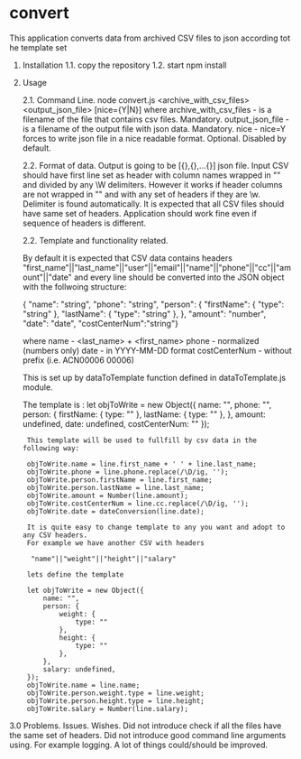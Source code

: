 # convert
This application converts data from archived CSV files to json according tot he template set

1. Installation
   1.1. copy the repository
   1.2. start npm install

2. Usage

   2.1. Command Line.
     node convert.js <archive_with_csv_files> <output_json_file> [nice={Y|N}]
     where 
        archive_with_csv_files - is a filename of the file that contains csv files. Mandatory.
        output_json_file - is a filename of the output file with json data. Mandatory.
        nice - nice=Y forces to write json file in a nice readable format. Optional. Disabled by default.
    
   2.2. Format of data.
     Output is going to be [{},{},...{}] json file.
     Input CSV should have first line set as header with column names wrapped in "" and divided by any \W delimiters.
     However it works if header columns are not wrapped in "" and with any set of headers if they are \w.
     Delimiter is found automatically.
     It is expected that all CSV files should have same set of headers.
     Application should work fine even if sequence of headers is different.
     
   2.2. Template and functionality related.
      
      By default it is expected that CSV data contains headers
      "first_name"||"last_name"||"user"||"email"||"name"||"phone"||"cc"||"amount"||"date"
      and every line should be converted into the JSON object with the follwoing structure:
     
      {
      "name": "string",
      "phone": "string",
      "person": {
      "firstName": {
      "type": "string"
      },
      "lastName": {
      "type": "string"
      },
      },
      "amount": "number",
      "date": "date",
      "costCenterNum":"string"}

      where
      name - <last_name> + <first_name>
      phone - normalized <phone> (numbers only)
      date - <date> in YYYY-MM-DD format
      costCenterNum - <cc> without prefix (i.e. ACN00006 00006)

      This is set up by dataToTemplate function defined in dataToTemplate.js module.
      
      The template is :
      let objToWrite = new Object({
            name: "",
            phone: "",
            person: {
                firstName: {
                    type: ""
                },
                lastName: {
                    type: ""
                },
            },
            amount: undefined,
            date: undefined,
            costCenterNum: ""
        });
        
        This template will be used to fullfill by csv data in the following way:
        
        objToWrite.name = line.first_name + ' ' + line.last_name;
        objToWrite.phone = line.phone.replace(/\D/ig, '');
        objToWrite.person.firstName = line.first_name;
        objToWrite.person.lastName = line.last_name;
        objToWrite.amount = Number(line.amount);
        objToWrite.costCenterNum = line.cc.replace(/\D/ig, '');
        objToWrite.date = dateConversion(line.date);

        It is quite easy to change template to any you want and adopt to any CSV headers.
        For example we have another CSV with headers 
        
         "name"||"weight"||"height"||"salary"
        
        lets define the template
        
        let objToWrite = new Object({
            name: "",
            person: {
                weight: {
                    type: ""
                },
                height: {
                    type: ""
                },
            },
            salary: undefined,
        });
        objToWrite.name = line.name;
        objToWrite.person.weight.type = line.weight;
        objToWrite.person.height.type = line.height;
        objToWrite.salary = Number(line.salary);
       
 3.0 Problems. Issues. Wishes.
     Did not introduce check if all the files have the same set of headers.
     Did not introduce good command line arguments using. For example logging.
     A lot of things could/should be improved.
        
        
        
        
        

